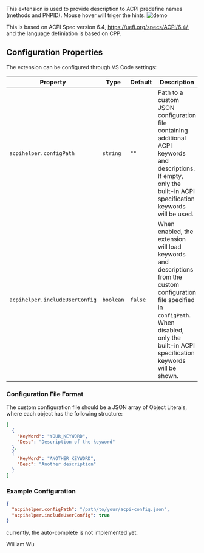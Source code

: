 This extension is used to provide description to ACPI predefine names (methods and PNPID). Mouse hover will triger the hints.
![demo](https://dev.azure.com/WilliamSuper/87a3c72c-732f-4c9e-96bf-a02f700f8615/_apis/git/repositories/bbe36879-d9cc-43e1-b8b9-87c624d2e566/items?path=%2FDemo.png&versionDescriptor%5BversionOptions%5D=0&versionDescriptor%5BversionType%5D=0&versionDescriptor%5Bversion%5D=master&resolveLfs=true&%24format=octetStream&api-version=5.0)

This is based on ACPI Spec version 6.4, https://uefi.org/specs/ACPI/6.4/, and the language definiation is based on CPP.

## Configuration Properties

The extension can be configured through VS Code settings:

| Property                       | Type      | Default | Description | Notes |
|--------------------------------|-----------|---------|-------------|-------|
| `acpihelper.configPath`        | `string`  | `""`    | Path to a custom JSON configuration file containing additional ACPI keywords and descriptions. If empty, only the built-in ACPI specification keywords will be used. | Format of the file is a JSON list of Object Literals, each having "`KeyWord`" and "`Desc`" keys and values. |
| `acpihelper.includeUserConfig` | `boolean` | `false` | When enabled, the extension will load keywords and descriptions from the custom configuration file specified in `configPath`. When disabled, only the built-in ACPI specification keywords will be shown. | The default is to use the example `AcpiCfg.json` config included with this extension. Set `includeUserConfig` to `true` (checked) and set `configPath` to an empty string `""` (no text) to disable the default config and only use the standard ACPI specification keywords. |

### Configuration File Format

The custom configuration file should be a JSON array of Object Literals, where each object has the following structure:

```json
[
  {
    "KeyWord": "YOUR_KEYWORD",
    "Desc": "Description of the keyword"
  },
  {
    "KeyWord": "ANOTHER_KEYWORD",
    "Desc": "Another description"
  }
]
```

### Example Configuration

```json
{
  "acpihelper.configPath": "/path/to/your/acpi-config.json",
  "acpihelper.includeUserConfig": true
}
```

currently, the auto-complete is not implemented yet.

William Wu

